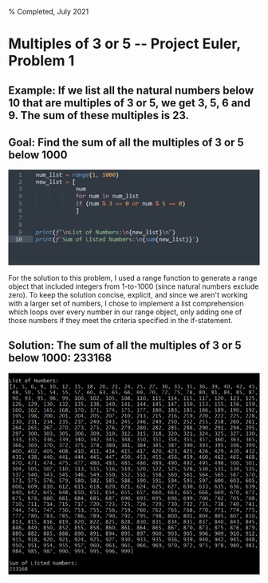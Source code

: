 % Completed, July 2021

# Multiples of 3 or 5 -- Project Euler, Problem 1

## Example: If we list all the natural numbers below 10 that are multiples of 3 or 5, we get 3, 5, 6 and 9. The sum of these multiples is 23.

## Goal: Find the sum of all the multiples of 3 or 5 below 1000

<img src="/multiples-3s-or-5s/images/Capture.PNG" alt="Code used in this project"/>


For the solution to this problem, I used a range function to generate a range object that included integers from 1-to-1000 (since natural numbers exclude zero). To keep the solution concise, explicit, and since we aren't working with a larger set of numbers, I chose to implement a list comprehension which loops over every number in our range object, only adding one of those numbers if they meet the criteria specified in the if-statement. 


## Solution: The sum of all the multiples of 3 or 5 below 1000:  233168

<img src="/multiples-3s-or-5s/images/solution.PNG" alt="Solution to this project"/>